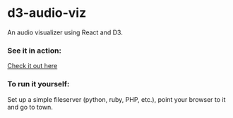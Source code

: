 # d3-audio-viz

An audio visualizer using React and D3.

### See it in action:

[Check it out here](http://boddez.me/d3-audio-viz.html)

### To run it yourself:

Set up a simple fileserver (python, ruby, PHP, etc.),  point your browser to it and go to town.
